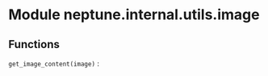 Module neptune.internal.utils.image
===================================

Functions
---------

    
`get_image_content(image)`
: